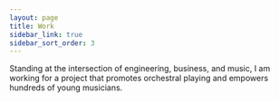 ```yaml
---
layout: page
title: Work
sidebar_link: true
sidebar_sort_order: 3
---
```


Standing at the intersection of engineering, business, and music, I am working for a project that promotes orchestral playing and empowers hundreds of young musicians.
